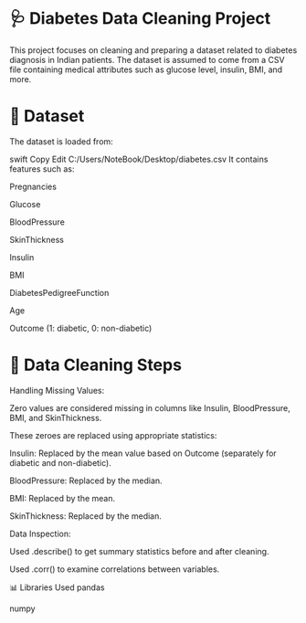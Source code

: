 # 🩺 Diabetes Data Cleaning Project
This project focuses on cleaning and preparing a dataset related to diabetes diagnosis in Indian patients. The dataset is assumed to come from a CSV file containing medical attributes such as glucose level, insulin, BMI, and more.

# 📂 Dataset
The dataset is loaded from:

swift
Copy
Edit
C:/Users/NoteBook/Desktop/diabetes.csv
It contains features such as:

Pregnancies

Glucose

BloodPressure

SkinThickness

Insulin

BMI

DiabetesPedigreeFunction

Age

Outcome (1: diabetic, 0: non-diabetic)

# 🧹 Data Cleaning Steps
Handling Missing Values:

Zero values are considered missing in columns like Insulin, BloodPressure, BMI, and SkinThickness.

These zeroes are replaced using appropriate statistics:

Insulin: Replaced by the mean value based on Outcome (separately for diabetic and non-diabetic).

BloodPressure: Replaced by the median.

BMI: Replaced by the mean.

SkinThickness: Replaced by the median.

Data Inspection:

Used .describe() to get summary statistics before and after cleaning.

Used .corr() to examine correlations between variables.

📊 Libraries Used
pandas

numpy
